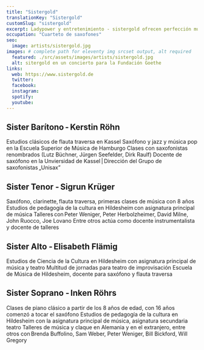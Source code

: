 ```yaml
---
title: "Sistergold"
translationKey: "Sistergold"
customSlug: "sistergold"
excerpt: Ladypower y entretenimiento - sistergold ofrecen perfección musical y talento creativo para un programa de canciones grandioso.
occupation: "Cuarteto de saxofones"
seo:
  image: artists/sistergold.jpg
images: # complete path for eleventy img srcset output, alt required
  featured: ./src/assets/images/artists/sistergold.jpg
  alt: sitergold en un concierto para la Fundación Goethe
links:
  web: https://www.sistergold.de
  twitter:
  facebook:
  instagram:
  spotify:
  youtube:
---
```


## Sister Barítono - Kerstin Röhn

Estudios clásicos de flauta traversa en Kassel
Saxófono y jazz y música pop en la Escuela Superior de Música de Hamburgo
Clases con saxofonistas renombrados (Lutz Büchner, Jürgen Seefelder, Dirk Raulf)
Docente de saxófono en la Unviersidad de Kassel | Dirección del Grupo de saxofonistas „Unisax”

## Sister Tenor - Sigrun Krüger

Saxófono, clarinette, flauta traversa, primeras clases de música con 8 años
Estudios de pedagogía de la cultura en Hildesheim con asignatura principal de música
Talleres con Peter Weniger, Peter Herbolzheimer, David Milne, John Ruocco, Joe Lovano
Entre otros actúa como docente instrumentalista y docente de talleres

## Sister Alto - Elisabeth Flämig

Estudios de Ciencia de la Cultura en Hildesheim con asignatura principal de música y teatro
Multitud de jornadas para teatro de improvisación
Escuela de Música de Hildesheim, docente para saxófono y flauta traversa

## Sister Soprano - Inken Röhrs

Clases de piano clásico a partir de los 8 años de edad, con 16 años comenzó a tocar el saxófono
Estudios de pedagogía de la cultura en Hildesheim con la asignatura principal de música, asignatura secundaria teatro
Talleres de música y claque en Alemania y en el extranjero, entre otros con Brenda Buffolino, Sam Weber, Peter Weniger, Bill Bickford, Will Gregory
